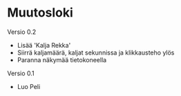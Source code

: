 <h1>Muutosloki</h1>

<p>Versio 0.2</p>
<ul>
<li>Lisää 'Kalja Rekka'</li>
<li>Siirrä kaljamäärä, kaljat sekunnissa ja klikkausteho ylös</li>
<li>Paranna näkymää tietokoneella</li>
</ul>

<p>Versio 0.1</p>
<ul>
<li>Luo Peli</li>
</ul>